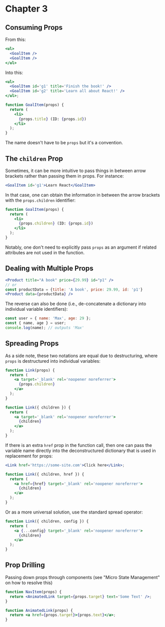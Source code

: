 # Chapter 3

## Consuming Props

From this:

```jsx
<ul>
  <GoalItem />
  <GoalItem />
</ul>
```

Into this:

```jsx
<ul>
  <GoalItem id='g1' title='Finish the book!' />
  <GoalItem id='g2' title='Learn all about React!' />
</ul>;

function GoalItem(props) {
  return (
    <li>
      {props.title} (ID: {props.id})
    </li>
  );
}
```

The name doesn't have to be `props` but it's a convention.

## The `children` Prop

Sometimes, it can be more intuitive to pass things in between arrow brackets rather than passing them in props. For instance:

```jsx
<GoalItem id='g1'>Learn React</GoalItem>
```

In that case, one can obtain the information in between the arrow brackets with the `props.children` identifier:

```jsx
function GoalItem(props) {
  return (
    <li>
      {props.children} (ID: {props.id})
    </li>
  );
}
```

Notably, one don't need to explicitly pass `props` as an argument if related attributes are not used in the function.

## Dealing with Multiple Props

```jsx
<Product title="A book" price={29.99} id="p1" />
// or
const productData = {title: 'A book', price: 29.99, id: 'p1'}
<Product data={productData} />
```

The reverse can also be done (i.e., de-concatenate a dictionary into individual variable identifiers):

```jsx
const user = { name: 'Max', age: 29 };
const { name, age } = user;
console.log(name); // outputs 'Max'
```

## Spreading Props

As a side note, these two notations are equal due to destructuring, where `props` is destructured into individual variables:

```jsx
function Link(props) {
  return (
    <a target='_blank' rel='noopener noreferrer'>
      {props.children}
    </a>
  );
}

function Link({ children }) {
  return (
    <a target='_blank' rel='noopener noreferrer'>
      {children}
    </a>
  );
}
```

If there is an extra `href` prop in the function call, then one can pass the variable name directly into the deconstructured dictionary that is
used in replacement for props:

```jsx
<Link href='https://some-site.com'>Click here</Link>;

function Link({ children, href }) {
  return (
    <a href={href} target='_blank' rel='noopener noreferrer'>
      {children}
    </a>
  );
}
```

Or as a more universal solution, use the standard spread operator:

```jsx
function Link({ children, config }) {
  return (
    <a {...config} target='_blank' rel='noopener noreferrer'>
      {children}
    </a>
  );
}
```

## Prop Drilling

Passing down props through components (see "Micro State Management" on how to resolve this)

```jsx
function NavItem(props) {
  return <AnimatedLink target={props.target} text='Some Text' />;
}

function AnimatedLink(props) {
  return <a href={props.target}>{props.text}</a>;
}
```
